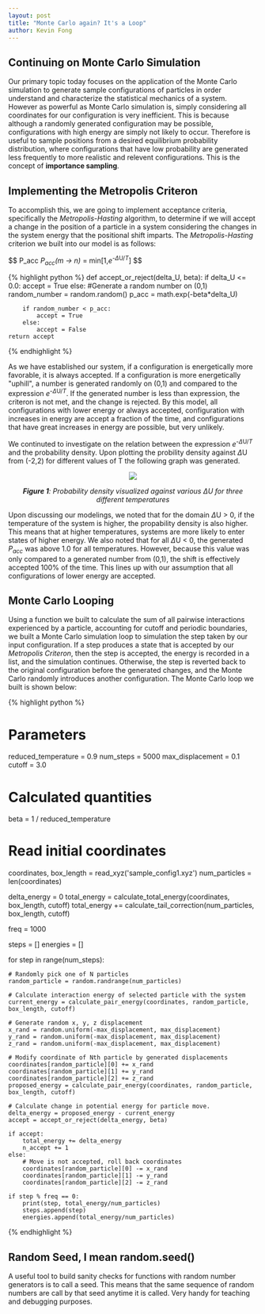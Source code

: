 ```yaml
---
layout: post
title: "Monte Carlo again? It's a Loop"
author: Kevin Fong
---
```

## Continuing on Monte Carlo Simulation

Our primary topic today focuses on the application of the Monte Carlo simulation to generate sample configurations of particles in order understand and characterize the statistical mechanics of a system. However as powerful as Monte Carlo simulation is, simply considering all coordinates for our configuration is very inefficient. This is because although a randomly generated configuration may be possible, configurations with high energy are simply not likely to occur. Therefore is useful to sample positions from a desired equilibrium probability distribution, where configurations that have low probability are generated less frequently to more realistic and relevent configurations. This is the concept of **importance sampling**.

## Implementing the Metropolis Criteron

To accomplish this, we are going to implement acceptance criteria, specifically the *Metropolis-Hasting* algorithm, to determine if we will accept a change in the position of a particle in a system considering the changes in the system energy that the positional shift imparts. The *Metropolis-Hasting* criterion we built into our model is as follows:

$$ P_acc *P<sub>acc</sub>(m → n)* = min[1,*e*<sup>-$\Delta$U/*T*</sup>] $$

{% highlight python %}
def accept_or_reject(delta_U, beta):
    if delta_U <= 0.0:
        accept = True
    else:
        #Generate a random number on (0,1)
        random_number = random.random()
        p_acc = math.exp(-beta*delta_U)
        
        if random_number < p_acc:
            accept = True
        else:
            accept = False
    return accept
{% endhighlight %}

As we have established our system, if a configuration is energetically more favorable, it is always accepted. If a configuration is more energetically "uphill", a number is generated randomly on (0,1) and compared to the expression *e*<sup>-$\Delta$U/*T*</sup>. If the generated number is less than expression, the criteron is not met, and the change is rejected. By this model, all configurations with lower energy or always accepted, configuration with increases in energy are accept a fraction of the time, and configurations that have great increases in energy are possible, but very unlikely.

We continuted to investigate on the relation between the expression *e*<sup>-$\Delta$U/*T*</sup> and the probability density. Upon plotting the probility density against $\Delta$U from (-2,2) for different values of T the following graph was generated.

<center>

<img src = '{{ "/images/MCTemp.PNG" | relative_url }}'>  

***Figure 1**: Probability density visualized against various $\Delta$U for three different temperatures*
</center>

Upon discussing our modelings, we noted that for the domain $\Delta$U > 0, if the temperature of the system is higher, the propability density is also higher. This means that at higher temperatures, systems are more likely to enter states of higher energy. We also noted that for all $\Delta$U < 0, the generated *P<sub>acc</sub>* was above 1.0 for all temperatures. However, because this value was only compared to a generated number from (0,1), the shift is effectively accepted 100% of the time. This lines up with our assumption that all configurations of lower energy are accepted.

## Monte Carlo Looping

Using a function we built to calculate the sum of all pairwise interactions experienced by a particle, accounting for cutoff and periodic boundaries, we built a Monte Carlo simulation loop to simulation the step taken by our input configuration. If a step produces a state that is accepted by our *Metropolis Criteron*, then the step is accepted, the energy is recorded in a list, and the simulation continues. Otherwise, the step is reverted back to the original configuration before the generated changes, and the Monte Carlo randomly introduces another configuration. The Monte Carlo loop we built is shown below: 

{% highlight python %}
# Parameters
reduced_temperature = 0.9
num_steps = 5000
max_displacement = 0.1
cutoff = 3.0

# Calculated quantities
beta = 1 / reduced_temperature

# Read initial coordinates
coordinates, box_length = read_xyz('sample_config1.xyz')
num_particles = len(coordinates)

delta_energy = 0
total_energy = calculate_total_energy(coordinates, box_length, cutoff)
total_energy += calculate_tail_correction(num_particles, box_length, cutoff)

freq = 1000

steps = []
energies = []

for step in range(num_steps):
    
    # Randomly pick one of N particles
    random_particle = random.randrange(num_particles)
    
    # Calculate interaction energy of selected particle with the system
    current_energy = calculate_pair_energy(coordinates, random_particle, box_length, cutoff)
    
    # Generate random x, y, z displacement
    x_rand = random.uniform(-max_displacement, max_displacement)
    y_rand = random.uniform(-max_displacement, max_displacement)
    z_rand = random.uniform(-max_displacement, max_displacement)
    
    # Modify coordinate of Nth particle by generated displacements
    coordinates[random_particle][0] += x_rand
    coordinates[random_particle][1] += y_rand
    coordinates[random_particle][2] += z_rand
    proposed_energy = calculate_pair_energy(coordinates, random_particle, box_length, cutoff)
    
    # Calculate change in potential energy for particle move.
    delta_energy = proposed_energy - current_energy
    accept = accept_or_reject(delta_energy, beta)
    
    if accept:
        total_energy += delta_energy
        n_accept += 1
    else:
        # Move is not accepted, roll back coordinates
        coordinates[random_particle][0] -= x_rand
        coordinates[random_particle][1] -= y_rand
        coordinates[random_particle][2] -= z_rand
    
    if step % freq == 0:
        print(step, total_energy/num_particles)
        steps.append(step)
        energies.append(total_energy/num_particles)
{% endhighlight %}

## Random Seed, I mean random.seed()

A useful tool to build sanity checks for functions with random number generators is to call a seed. This means that the same sequence of random numbers are call by that seed anytime it is called. Very handy for teaching and debugging purposes.
